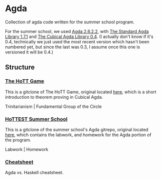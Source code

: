 # Agda

Collection of agda code written for the summer school program.

For the summer school, we used 
[Agda 2.6.2.2](https://github.com/agda/agda/releases/tag/v2.6.2.2), 
with 
[The Standard Agda Library 1.7.1](https://github.com/agda/agda-stdlib/releases/tag/v1.7.1)
and 
[The Cubical Agda Library 0.4](https://github.com/agda/cubical). 
(I actually don't know if it's 0.4, technically we just used the most recent
version which hasn't been numbered yet, but since the last was 0.3, I assume
once this one is versioned it will be 0.4.)

## Structure

### [The HoTT Game]()

This is a gitclone of The HoTT Game, original located 
[here](https://github.com/thehottgame/theHoTTGame),
which is a short introduction to theorem proving in Cubical Agda.

Trinitarianism | Fundamental Group of the Circle

### [HoTTEST Summer School]()

This is a gitclone of the summer school's Agda
gitrepo, original located 
[here](https://github.com/martinescardo/HoTTEST-Summer-School), 
which contains the labwork, and homework for the Agda portion of the 
program.

Labwork | Homework

### [Cheatsheet]()

Agda vs. Haskell cheatsheet.
